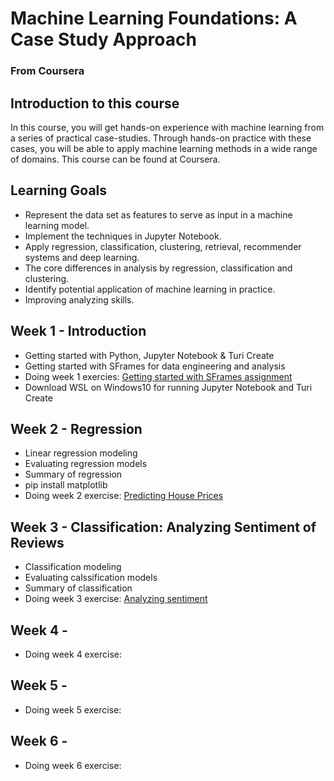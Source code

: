 # Machine Learning Foundations: A Case Study Approach
### From Coursera

## Introduction to this course
In this course, you will get hands-on experience with machine learning from a series of practical case-studies. Through hands-on practice with these cases, you will be able to apply machine learning methods in a wide range of domains. This course can be found at Coursera.

## Learning Goals
- Represent the data set as features to serve as input in a machine learning model.
- Implement the techniques in Jupyter Notebook.
- Apply regression, classification, clustering, retrieval, recommender systems and deep learning.
- The core differences in analysis by regression, classification and clustering.
- Identify potential application of machine learning in practice.
- Improving analyzing skills.

## Week 1 - Introduction
- Getting started with Python, Jupyter Notebook & Turi Create
- Getting started with SFrames for data engineering and analysis
- Doing week 1 exercies: [Getting started with SFrames assignment](https://github.com/sealigu/-Machine_Learning-Foundations_A_Case_Study_Approach/blob/master/Exercise/Week1/week1_SFrames.ipynb)
- Download WSL on Windows10 for running Jupyter Notebook and Turi Create

## Week 2 - Regression
- Linear regression modeling
- Evaluating regression models
- Summary of regression
- pip install matplotlib
- Doing week 2 exercise: [Predicting House Prices]()

## Week 3 - Classification: Analyzing Sentiment of Reviews
- Classification modeling
- Evaluating calssification models
- Summary of classification
- Doing week 3 exercise: [Analyzing sentiment]()

## Week 4 - 
- Doing week 4 exercise: []()

## Week 5 -
- Doing week 5 exercise: []()

## Week 6 - 
- Doing week 6 exercise: []()

